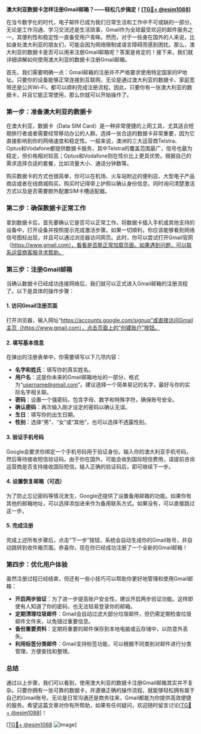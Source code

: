 **澳大利亚数据卡怎样注册Gmail邮箱？——轻松几步搞定！[[TG💪+ @esim1088](https://t.me/s/esim1088)]**

在当今数字化的时代，电子邮件已成为我们日常生活和工作中不可或缺的一部分。无论是工作沟通、学习交流还是生活琐事，Gmail作为全球最受欢迎的邮件服务之一，其便利性和稳定性一直备受用户青睐。然而，对于一些身在国外的人来说，比如身处澳大利亚的朋友们，可能会因为网络限制或语言障碍而感到困扰。那么，澳大利亚的数据卡是否可以用来注册Gmail邮箱呢？答案是肯定的！接下来，我们就详细讲解如何使用澳大利亚的数据卡注册Gmail邮箱。

首先，我们需要明确一点：Gmail邮箱的注册并不严格要求使用特定国家的IP地址。只要你的设备能够正常连接到互联网，无论是通过澳大利亚的数据卡、家庭宽带还是公共Wi-Fi，都可以顺利完成注册流程。因此，只要你有一张澳大利亚的数据卡，并且它能正常使用，那么你就可以开始操作了。

### **第一步：准备澳大利亚的数据卡**
在澳大利亚，数据卡（Data SIM Card）是一种非常便捷的上网工具，尤其适合短期旅行者或者需要经常移动办公的人群。选择一张合适的数据卡非常重要，因为它直接影响到你的网络速度和稳定性。一般来说，澳洲的三大运营商Telstra、Optus和Vodafone都提供数据卡服务，其中Telstra的覆盖范围最广，信号也最为稳定，但价格相对较高；Optus和Vodafone则在性价比上更具优势。根据自己的需求选择合适的套餐，比如流量大小、通话分钟数等。

购买数据卡的方式也很简单，你可以在机场、火车站附近的便利店、大型电子产品商店或者在线商城购买。购买时记得带上护照以确认身份信息，同时询问清楚激活方式以及是否需要额外配置SIM卡槽适配器。

### **第二步：确保数据卡正常工作**
拿到数据卡后，首先要确认它是否可以正常工作。将数据卡插入手机或其他支持的设备中，打开设备并按照提示完成激活步骤。如果一切顺利，你应该能够看到网络信号图标出现，并且可以通过浏览器访问网页。此时，你可以尝试打开Gmail官网（https://www.gmail.com），看看是否能正常加载页面。如果遇到问题，可以联系运营商客服寻求帮助。

### **第三步：注册Gmail邮箱**
当确认数据卡已经成功连接网络后，我们就可以正式进入Gmail邮箱的注册流程了。以下是具体的操作步骤：

#### **1. 访问Gmail注册页面**
打开浏览器，输入网址“https://accounts.google.com/signup”或直接访问Gmail主页（https://www.gmail.com），点击页面上的“创建账户”按钮。

#### **2. 填写基本信息**
在弹出的注册表单中，你需要填写以下几项内容：
- **名字和姓氏**：填写你的真实姓名。
- **用户名**：这是你未来的Gmail邮箱地址的一部分，格式为“username@gmail.com”。建议选择一个简单易记的名字，最好与你的实际名字相关联。
- **密码**：设置一个强密码，包含字母、数字和特殊字符，确保账号安全。
- **确认密码**：再次输入刚才设定的密码以确认无误。
- **生日**：填写你的出生日期。
- **性别**：选择“男”、“女”或“其他”，也可以选择不透露性别。

#### **3. 验证手机号码**
Google会要求你绑定一个手机号码用于验证身份。输入你的澳大利亚手机号码，然后等待接收短信验证码。由于你在国外，可能会收到国际短信费用，请提前咨询运营商是否支持接收国际短信。输入正确的验证码后，即可继续下一步。

#### **4. 设置恢复邮箱（可选）**
为了防止忘记密码等情况发生，Google还提供了设置备用邮箱的功能。如果你有其他的邮箱地址，可以选择添加进来作为备用联系方式。如果没有，可以直接跳过这一步。

#### **5. 完成注册**
完成上述所有步骤后，点击“下一步”按钮，系统会自动生成你的Gmail账号，并自动跳转到收件箱页面。恭喜你，现在你已经成功注册了一个全新的Gmail邮箱！

### **第四步：优化用户体验**
虽然注册过程已经结束，但还有一些小技巧可以帮助你更好地管理和使用Gmail邮箱：

- **开启两步验证**：为了进一步提高账户安全性，建议开启两步验证功能。这样即使有人知道了你的密码，也无法轻易登录你的邮箱。
- **定期清理垃圾邮件**：Gmail会自动过滤大部分垃圾邮件，但仍需定期检查垃圾邮件文件夹，以免错过重要信息。
- **备份重要资料**：定期将重要的邮件保存到本地电脑或云存储中，以防意外丢失。
- **利用标签分类邮件**：Gmail支持标签功能，可以根据不同类别对邮件进行分类管理，方便查找和整理。

### **总结**
通过以上步骤，我们可以看到，使用澳大利亚的数据卡注册Gmail邮箱其实并不复杂。只要你拥有一张可靠的数据卡，并遵循正确的操作流程，就能够轻松拥有属于自己的Gmail账号。无论是日常沟通还是商务往来，Gmail都能为你提供高效便捷的服务。希望这篇文章对你有所帮助，如果有任何疑问，欢迎随时留言讨论[[TG💪+ @esim1088](https://t.me/s/esim1088)]！

[[TG💪+ @esim1088](https://t.me/s/esim1088) ![Image](https://i.postimg.cc/4NQfJmqS/Snipaste-2025-05-13-00-14-12.png)]